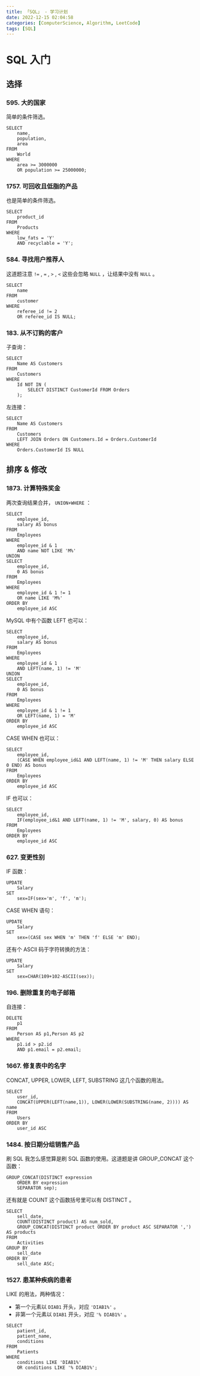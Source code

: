 ```yaml
---
title: 「SQL」 - 学习计划 
date: 2022-12-15 02:04:58
categories: [ComputerScience, Algorithm, LeetCode]
tags: [SQL]
---
```


# SQL 入门

## 选择

### 595. 大的国家

简单的条件筛选。

```mysql
SELECT
    name,
    population,
    area
FROM
    World
WHERE
    area >= 3000000
    OR population >= 25000000;
```

### 1757. 可回收且低脂的产品

也是简单的条件筛选。

```mysql
SELECT
    product_id
FROM
    Products
WHERE
    low_fats = 'Y'
    AND recyclable = 'Y';
```

### 584. 寻找用户推荐人

这道题注意 `!=` , `=` , `>` ,  `<` 这些会忽略 `NULL` ，让结果中没有 `NULL` 。

```mysql
SELECT
    name
FROM
    customer
WHERE
    referee_id != 2
    OR referee_id IS NULL;
```

### 183. 从不订购的客户

子查询：

```mysql
SELECT
    Name AS Customers
FROM
    Customers
WHERE
    Id NOT IN (
        SELECT DISTINCT CustomerId FROM Orders
    );
```

左连接：

```mysql
SELECT
    Name AS Customers
FROM
    Customers
    LEFT JOIN Orders ON Customers.Id = Orders.CustomerId
WHERE
    Orders.CustomerId IS NULL
```

## 排序 & 修改

### 1873. 计算特殊奖金

两次查询结果合并， `UNION+WHERE` ：

```mysql
SELECT
    employee_id,
    salary AS bonus
FROM
    Employees
WHERE
    employee_id & 1
    AND name NOT LIKE 'M%'
UNION
SELECT
    employee_id,
    0 AS bonus
FROM
    Employees
WHERE
    employee_id & 1 != 1
    OR name LIKE 'M%'
ORDER BY
    employee_id ASC
```

 MySQL 中有个函数 LEFT 也可以：

```mysql
SELECT
    employee_id,
    salary AS bonus
FROM
    Employees
WHERE
    employee_id & 1
    AND LEFT(name, 1) != 'M'
UNION
SELECT
    employee_id,
    0 AS bonus
FROM
    Employees
WHERE
    employee_id & 1 != 1
    OR LEFT(name, 1) = 'M'
ORDER BY
    employee_id ASC
```

CASE WHEN 也可以：

```mysql
SELECT
    employee_id,
    (CASE WHEN employee_id&1 AND LEFT(name, 1) != 'M' THEN salary ELSE 0 END) AS bonus
FROM
    Employees
ORDER BY
    employee_id ASC
```

IF 也可以：

```mysql
SELECT
    employee_id,
    IF(employee_id&1 AND LEFT(name, 1) != 'M', salary, 0) AS bonus
FROM
    Employees
ORDER BY
    employee_id ASC
```

### 627. 变更性别

IF 函数：

```mysql
UPDATE
    Salary
SET
    sex=IF(sex='m', 'f', 'm');
```

CASE WHEN 语句：

```mysql
UPDATE
    Salary
SET
    sex=(CASE sex WHEN 'm' THEN 'f' ELSE 'm' END);
```

还有个 ASCII 码于字符转换的方法：

```mysql
UPDATE
    Salary
SET
    sex=CHAR(109+102-ASCII(sex));
```

### 196. 删除重复的电子邮箱

自连接：

```mysql
DELETE 
    p1
FROM
    Person AS p1,Person AS p2
WHERE
    p1.id > p2.id
    AND p1.email = p2.email;
```

### 1667. 修复表中的名字

CONCAT, UPPER, LOWER, LEFT, SUBSTRING 这几个函数的用法。

```mysql
SELECT
    user_id,
    CONCAT(UPPER(LEFT(name,1)), LOWER(LOWER(SUBSTRING(name, 2)))) AS name
FROM
    Users
ORDER BY
    user_id ASC
```

### 1484. 按日期分组销售产品

刷 SQL 我怎么感觉算是刷 SQL 函数的使用。这道题是讲 GROUP_CONCAT 这个函数：

```mysql
GROUP_CONCAT(DISTINCT expression
    ORDER BY expression
    SEPARATOR sep);
```

还有就是 COUNT 这个函数括号里可以有 DISTINCT 。

```mysql
SELECT
    sell_date,
    COUNT(DISTINCT product) AS num_sold,
    GROUP_CONCAT(DISTINCT product ORDER BY product ASC SEPARATOR ',') AS products
FROM
    Activities
GROUP BY
    sell_date
ORDER BY
    sell_date ASC;
```

### 1527. 患某种疾病的患者

LIKE 的用法，两种情况：

- 第一个元素以 `DIAB1` 开头，对应 `'DIAB1%'` 。
- 非第一个元素以 `DIAB1` 开头，对应 `'% DIAB1%'` 。

```mysql
SELECT
    patient_id,
    patient_name,
    conditions
FROM
    Patients
WHERE
    conditions LIKE 'DIAB1%'
    OR conditions LIKE '% DIAB1%';
```

